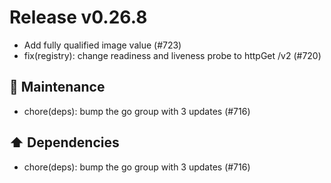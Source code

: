 # Release v0.26.8

- Add fully qualified image value (#723)
- fix(registry): change readiness and liveness probe to httpGet /v2 (#720)

## 🧰 Maintenance

- chore(deps): bump the go group with 3 updates (#716)

## ⬆️ Dependencies

- chore(deps): bump the go group with 3 updates (#716)
